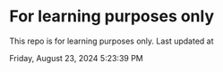 # For learning purposes only
This repo is for learning purposes only.
Last updated at

Friday, August 23, 2024 5:23:39 PM

